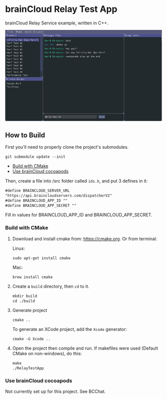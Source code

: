 # brainCloud Relay Test App
brainCloud Relay Service example, written in C++.

![](./screenshots/screenshot.jpg)

## How to Build
First you'll need to properly clone the project's submodules.
```
git submodule update --init
```
* [Build with CMake](#build-with-cmake)
* [Use brainCloud cocoapods](#use-braincloud-cocoapods)

Then, create a file into /src folder called `ids.h`, and put 3 defines in it:
```
#define BRAINCLOUD_SERVER_URL "https://api.braincloudservers.com/dispatcherV2"
#define BRAINCLOUD_APP_ID ""
#define BRAINCLOUD_APP_SECRET ""
```

Fill in values for BRAINCLOUD_APP_ID and BRAINCLOUD_APP_SECRET.

### Build with CMake

1. Download and install cmake from: https://cmake.org.
   Or from terminal:

   Linux:
   ```
   sudo apt-get install cmake
   ```
   Mac:
   ```
   brew install cmake
   ```

2. Create a `build` directory, then `cd` to it.
   ```
   mkdir build
   cd ./build
   ```
3. Generate project
   ```
   cmake ..
   ```
   To generate an XCode project, add the `Xcode` generator:
   ```
   cmake -G Xcode ..
   ```
4. Open the project then compile and run. If makefiles were used (Default CMake on non-windows), do this:
   ```
   make
   ./RelayTestApp
   ```

### Use brainCloud cocoapods

Not currently set up for this project. See BCChat.
